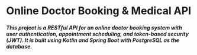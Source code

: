 # Online Doctor Booking & Medical API



##### This project is a RESTful API for an online doctor booking system with user authentication, appointment scheduling, and token-based security (JWT). It is built using Kotlin and Spring Boot with PostgreSQL as the database.